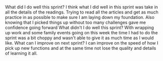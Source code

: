  What did I do well this sprint?
    I think what I did well in this sprint was take in all the details of the readings. Trying to read all the articles and get as much practice in as possible to make sure I am laying down my foundation. Also knowing that I picked things up without too many challenges gave me confidence going forward
What didn't I do well this sprint?
    With wrapping up work and some family events going on this week the time I had to do the sprint was a bit choppy and wasn't able to give it as much time as I would like.
What can I improve on next sprint?
    I can improve on the speed of how I pick up new functions and at the same time not lose the quality and details of learning it all. 